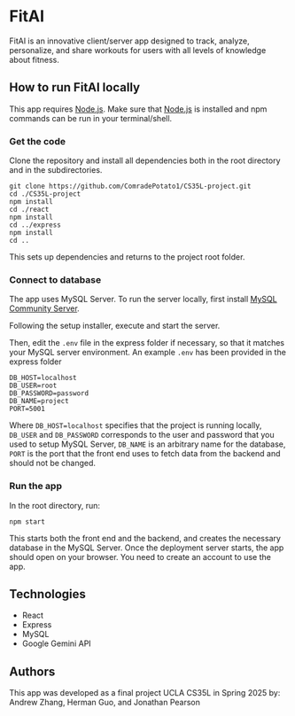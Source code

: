 # FitAI
FitAI is an innovative client/server app designed to track, analyze, personalize, and share workouts for users with all levels of knowledge about fitness. 

## How to run FitAI locally

This app requires [Node.js](https://nodejs.org/en). Make sure that [Node.js](https://nodejs.org/en) is installed and npm commands can be run in your terminal/shell. 

### Get the code

Clone the repository and install all dependencies both in the root directory and in the subdirectories. 
```
git clone https://github.com/ComradePotato1/CS35L-project.git
cd ./CS35L-project
npm install
cd ./react
npm install
cd ../express
npm install
cd ..
```
This sets up dependencies and returns to the project root folder. 

### Connect to database
The app uses MySQL Server. To run the server locally, first install [MySQL Community Server](https://dev.mysql.com/downloads/mysql/8.4.html). 

Following the setup installer, execute and start the server. 

Then, edit the `.env` file in the express folder if necessary, so that it matches your MySQL server environment. An example `.env` has been provided in the express folder
```
DB_HOST=localhost
DB_USER=root
DB_PASSWORD=password
DB_NAME=project
PORT=5001
```
Where `DB_HOST=localhost` specifies that the project is running locally, `DB_USER` and `DB_PASSWORD` corresponds to the user and password that you used to setup MySQL Server, `DB_NAME` is an arbitrary name for the database, `PORT` is the port that the front end uses to fetch data from the backend and should not be changed. 

### Run the app
In the root directory, run:
```
npm start
```

This starts both the front end and the backend, and creates the necessary database in the MySQL Server. Once the deployment server starts, the app should open on your browser. You need to create an account to use the app. 

## Technologies
- React
- Express
- MySQL
- Google Gemini API

## Authors
This app was developed as a final project UCLA CS35L in Spring 2025 by: Andrew Zhang, Herman Guo, and Jonathan Pearson

